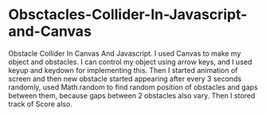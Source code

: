 # Obsctacles-Collider-In-Javascript-and-Canvas
Obstacle Collider In Canvas And Javascript. I used Canvas to make my object and obstacles. I can control my object using arrow keys, and I used keyup and keydown for implementing this. Then I started animation of screen and then new obstacle started appearing after every 3 seconds randomly, used Math.random to find random position of obstacles and gaps between them, because gaps between 2 obstacles also vary. Then I stored track of Score also.
